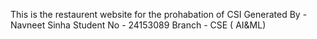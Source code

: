 This is the restaurent website  for the prohabation of CSI
Generated  By - Navneet Sinha 
Student No - 24153089
Branch - CSE (
    AI&ML) 